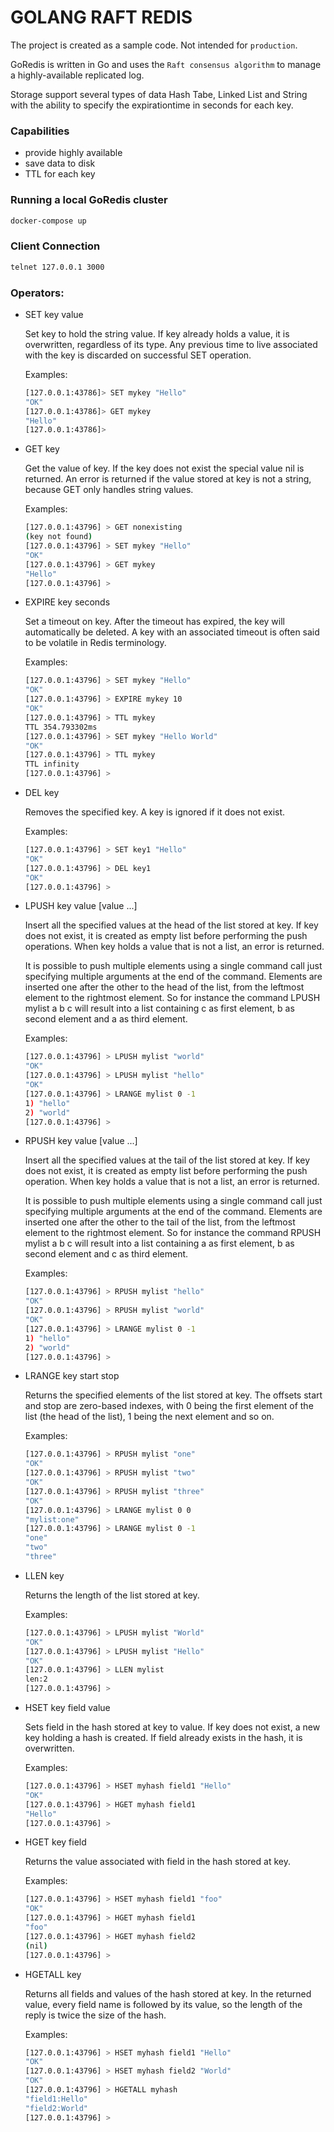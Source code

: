 # GOLANG RAFT REDIS

The project is created as a sample code. Not intended for `production`.

GoRedis is written in Go and uses the `Raft consensus algorithm` to manage a highly-available replicated log.

Storage support several types of data Hash Tabe, Linked List and String with the ability to specify the expirationtime in seconds for each key.

### Capabilities

* provide highly available
* save data to disk
* TTL for each key 

### Running a local GoRedis cluster

```bash
docker-compose up
```

### Client Connection

```bash
telnet 127.0.0.1 3000
```

### Operators:

* SET key value

    Set key to hold the string value. If key already holds a value, it is overwritten, regardless of its type. Any previous time to live associated with the key is discarded on successful SET operation.

    Examples:
    
    ```bash
    [127.0.0.1:43786]> SET mykey "Hello"
    "OK"
    [127.0.0.1:43786]> GET mykey
    "Hello"
    [127.0.0.1:43786]> 
    ```
     
* GET key

    Get the value of key. If the key does not exist the special value nil is returned. An error is returned if the value stored at key is not a string, because GET only handles string values.

    Examples:
    
    ```bash
    [127.0.0.1:43796] > GET nonexisting
    (key not found)
    [127.0.0.1:43796] > SET mykey "Hello"
    "OK"
    [127.0.0.1:43796] > GET mykey
    "Hello"
    [127.0.0.1:43796] >
    ```

* EXPIRE key seconds

    Set a timeout on key. After the timeout has expired, the key will automatically be deleted. A key with an associated timeout is often said to be volatile in Redis terminology.

    Examples:
    
    ```bash
    [127.0.0.1:43796] > SET mykey "Hello"
    "OK"
    [127.0.0.1:43796] > EXPIRE mykey 10
    "OK"
    [127.0.0.1:43796] > TTL mykey
    TTL 354.793302ms
    [127.0.0.1:43796] > SET mykey "Hello World"
    "OK"
    [127.0.0.1:43796] > TTL mykey
    TTL infinity
    [127.0.0.1:43796] > 
    ```

* DEL key

    Removes the specified key. A key is ignored if it does not exist.

    Examples:
    
    ```bash
    [127.0.0.1:43796] > SET key1 "Hello"
    "OK"
    [127.0.0.1:43796] > DEL key1
    "OK"
    [127.0.0.1:43796] > 
    ```

* LPUSH key value [value ...]

    Insert all the specified values at the head of the list stored at key. If key does not exist, it is created as empty list before performing the push operations. When key holds a value that is not a list, an error is returned.

    It is possible to push multiple elements using a single command call just specifying multiple arguments at the end of the command. Elements are inserted one after the other to the head of the list, from the leftmost element to the rightmost element. So for instance the command LPUSH mylist a b c will result into a list containing c as first element, b as second element and a as third element.

    Examples:
    
    ```bash
    [127.0.0.1:43796] > LPUSH mylist "world"
    "OK"
    [127.0.0.1:43796] > LPUSH mylist "hello"
    "OK"
    [127.0.0.1:43796] > LRANGE mylist 0 -1
    1) "hello"
    2) "world"
    [127.0.0.1:43796] > 
    ```

* RPUSH key value [value ...]

    Insert all the specified values at the tail of the list stored at key. If key does not exist, it is created as empty list before performing the push operation. When key holds a value that is not a list, an error is returned.

    It is possible to push multiple elements using a single command call just specifying multiple arguments at the end of the command. Elements are inserted one after the other to the tail of the list, from the leftmost element to the rightmost element. So for instance the command RPUSH mylist a b c will result into a list containing a as first element, b as second element and c as third element.

    Examples:
    
    ```bash
    [127.0.0.1:43796] > RPUSH mylist "hello"
    "OK"
    [127.0.0.1:43796] > RPUSH mylist "world"
    "OK"
    [127.0.0.1:43796] > LRANGE mylist 0 -1
    1) "hello"
    2) "world"
    [127.0.0.1:43796] > 
    ```

* LRANGE key start stop

    Returns the specified elements of the list stored at key. The offsets start and stop are zero-based indexes, with 0 being the first element of the list (the head of the list), 1 being the next element and so on.

    Examples:
    
    ```bash
    [127.0.0.1:43796] > RPUSH mylist "one"
    "OK"
    [127.0.0.1:43796] > RPUSH mylist "two"
    "OK"
    [127.0.0.1:43796] > RPUSH mylist "three"
    "OK"
    [127.0.0.1:43796] > LRANGE mylist 0 0
    "mylist:one"
    [127.0.0.1:43796] > LRANGE mylist 0 -1
    "one"
    "two"
    "three"
    ```

* LLEN key

    Returns the length of the list stored at key.

    Examples:
    
    ```bash
    [127.0.0.1:43796] > LPUSH mylist "World"
    "OK"
    [127.0.0.1:43796] > LPUSH mylist "Hello"
    "OK"
    [127.0.0.1:43796] > LLEN mylist
    len:2
    [127.0.0.1:43796] > 
    ```

* HSET key field value

    Sets field in the hash stored at key to value. If key does not exist, a new key holding a hash is created. If field already exists in the hash, it is overwritten.

    Examples:
    
    ```bash
    [127.0.0.1:43796] > HSET myhash field1 "Hello"
    "OK"
    [127.0.0.1:43796] > HGET myhash field1
    "Hello"
    [127.0.0.1:43796] > 

    ```
* HGET key field

    Returns the value associated with field in the hash stored at key.

    Examples:
    
    ```bash
    [127.0.0.1:43796] > HSET myhash field1 "foo"
    "OK"
    [127.0.0.1:43796] > HGET myhash field1
    "foo"
    [127.0.0.1:43796] > HGET myhash field2
    (nil)
    [127.0.0.1:43796] > 
    ```

* HGETALL key

    Returns all fields and values of the hash stored at key. In the returned value, every field name is followed by its value, so the length of the reply is twice the size of the hash.

    Examples:
    
    ```bash
    [127.0.0.1:43796] > HSET myhash field1 "Hello"
    "OK"
    [127.0.0.1:43796] > HSET myhash field2 "World"
    "OK"
    [127.0.0.1:43796] > HGETALL myhash
    "field1:Hello"
    "field2:World"
    [127.0.0.1:43796] > 
    ```

    

    
